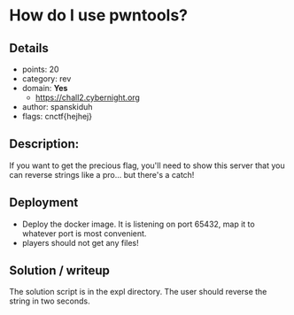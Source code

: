# How do I use pwntools?

## Details
* points: 20 
* category: rev 
* domain: **Yes**
    * https://chall2.cybernight.org
* author: spanskiduh 
* flags: cnctf{hejhej}

## Description:
If you want to get the precious flag, you'll need to show this server that you can reverse strings like a pro... but there's a catch!
	
## Deployment 
* Deploy the docker image. It is listening on port 65432, map it to whatever port is most convenient.
* players should not get any files!

## Solution / writeup
The solution script is in the expl directory. The user should reverse the string in two seconds.

